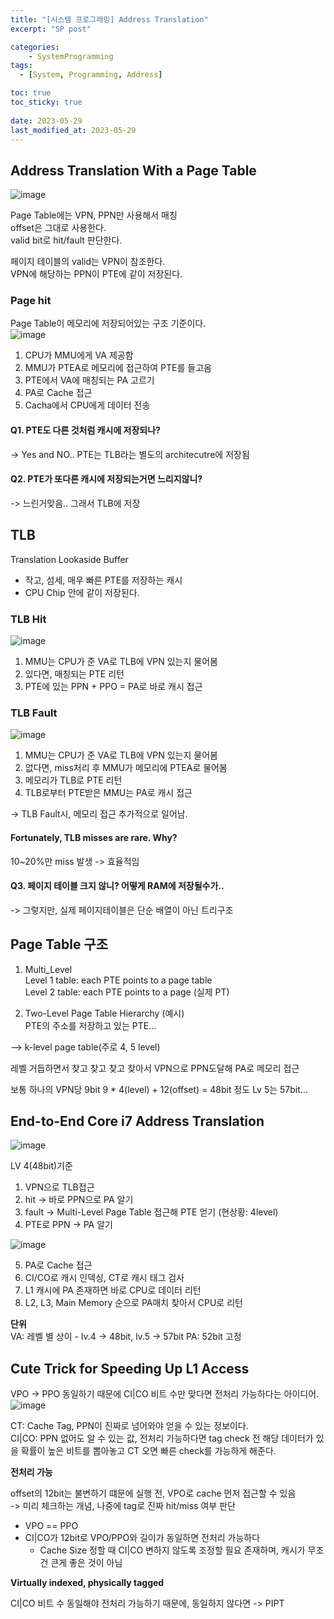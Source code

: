```yaml
---
title: "[시스템 프로그래밍] Address Translation"
excerpt: "SP post"

categories:
    - SystemProgramming
tags:
  - [System, Programming, Address]

toc: true
toc_sticky: true
 
date: 2023-05-29
last_modified_at: 2023-05-29
---
```


## Address Translation With a Page Table
![image](https://github.com/ssoxong/ssoxong.github.io/assets/112956015/b20a5b4e-27b7-4c6a-8cc5-2d5c298b36bc)


Page Table에는 VPN, PPN만 사용해서 매칭  
offset은 그대로 사용한다.  
valid bit로 hit/fault 판단한다.   

페이지 테이블의 valid는 VPN이 참조한다.  
VPN에 해당하는 PPN이 PTE에 같이 저장된다.  


### Page hit
Page Table이 메모리에 저장되어있는 구조 기준이다.  
![image](https://github.com/ssoxong/ssoxong.github.io/assets/112956015/4bedf73a-372c-4d16-b811-0943e1618f50)  

1. CPU가 MMU에게 VA 제공함
2. MMU가 PTEA로 메모리에 접근하여 PTE를 들고옴
3. PTE에서 VA에 매칭되는 PA 고르기
4. PA로 Cache 접근
5. Cacha에서 CPU에게 데이터 전송


#### Q1. PTE도 다른 것처럼 캐시에 저장되나?
-> Yes and NO.. PTE는 TLB라는 별도의 architecutre에 저장됨


#### Q2. PTE가 또다른 캐시에 저장되는거면 느리지않니?
-> 느린거맞음.. 그래서 TLB에 저장


## TLB
Translation Lookaside Buffer
- 작고, 섬세, 매우 빠른 PTE를 저장하는 캐시
- CPU Chip 안에 같이 저장된다.


### TLB Hit
![image](https://github.com/ssoxong/ssoxong.github.io/assets/112956015/677e8d65-2ec8-463b-9153-8efdd460e9c3)

1. MMU는 CPU가 준 VA로 TLB에 VPN 있는지 물어봄
2. 있다면, 매칭되는 PTE 리턴
3. PTE에 있는 PPN + PPO = PA로 바로 캐시 접근


### TLB Fault
![image](https://github.com/ssoxong/ssoxong.github.io/assets/112956015/17d6653f-d862-4f58-81a7-16a9fdb24675)

1. MMU는 CPU가 준 VA로 TLB에 VPN 있는지 물어봄
2. 없다면, miss처리 후 MMU가 메모리에 PTEA로 물어봄
3. 메모리가 TLB로 PTE 리턴
4. TLB로부터 PTE받은 MMU는 PA로 캐시 접근

-> TLB Fault시, 메모리 접근 추가적으로 일어남.


#### Fortunately, TLB misses are rare. Why?
10~20%만 miss 발생 -> 효율적임


#### Q3. 페이지 테이블 크지 않니? 어떻게 RAM에 저장될수가..
-> 그렇지만, 실제 페이지테이블은 단순 배열이 아닌 트리구조


## Page Table 구조
1. Multi_Level  
    Level 1 table: each PTE points to a page table  
    Level 2 table: each PTE points to a page (실제 PT)  


2. Two-Level Page Table Hierarchy (예시)  
    PTE의 주소를 저장하고 있는 PTE...

--> k-level page table(주로 4, 5 level)  

레벨 거듭하면서 찾고 찾고 찾고 찾아서 VPN으로 PPN도달해 PA로 메모리 접근  


보통 하나의 VPN당 9bit
9 * 4(level) + 12(offset) = 48bit 정도
Lv 5는 57bit...


## End-to-End Core i7 Address Translation
![image](https://github.com/ssoxong/ssoxong.github.io/assets/112956015/395a1b20-cd6f-463b-b19f-1336b075df50)

LV 4(48bit)기준


1. VPN으로 TLB접근
2. hit -> 바로 PPN으로 PA 알기
3. fault -> Multi-Level Page Table 접근해 PTE 얻기 (현상황: 4level)
4. PTE로 PPN -> PA 알기

![image](https://github.com/ssoxong/ssoxong.github.io/assets/112956015/f6567f7f-042a-4820-bac0-96dc625d6db7)

5. PA로 Cache 접근
6. CI/CO로 캐시 인덱싱, CT로 캐시 태그 검사
7. L1 캐시에 PA 존재하면 바로 CPU로 데이터 리턴
8. L2, L3, Main Memory 순으로 PA매치 찾아서 CPU로 리턴


**단위**  
VA: 레벨 별 상이 - lv.4 -> 48bit, lv.5 -> 57bit
PA: 52bit 고정


## Cute Trick for Speeding Up L1 Access
VPO -> PPO 동일하기 때문에 CI|CO 비트 수만 맞다면 전처리 가능하다는 아이디어.   
![image](https://github.com/ssoxong/ssoxong.github.io/assets/112956015/bbc89700-f114-4385-8b34-e77a6ef4b71b)


CT: Cache Tag, PPN이 진짜로 넘어와야 얻을 수 있는 정보이다.  
CI|CO: PPN 없어도 알 수 있는 값, 전처리 가능하다면 tag check 전 해당 데이터가 있을 확률이 높은 비트를 뽑아놓고 CT 오면 빠른 check를 가능하게 해준다.   


**전처리 가능**    

offset의 12bit는 불변하기 떄문에 실행 전, VPO로 cache 먼저 접근할 수 있음  
-> 미리 체크하는 개념, 나중에 tag로 진짜 hit/miss 여부 판단

- VPO == PPO   
- CI|CO가 12bit로 VPO/PPO와 길이가 동일하면 전처리 가능하다
    - Cache Size 정할 때 CI|CO 변하지 않도록 조정할 필요 존재하며, 캐시가 무조건 큰게 좋은 것이 아님


**Virtually indexed, physically tagged**  

CI|CO 비트 수 동일해야 전처리 가능하기 때문에, 동일하지 않다면 -> PIPT
